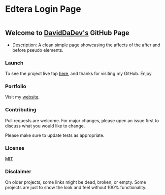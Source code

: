 # Edtera Login Page

![]()

## Welcome to [DavidDaDev's](https://davidsoto.dev/) GitHub Page

- Description:
A clean simple page showcasing the affects of the after and before pseudo elements.

### Launch

To see the project live tap [here](https://daviddadev.github.io/edtera-login-page/), and thanks for visiting my GitHub. Enjoy.

### Portfolio

Visit my [website](http://davidsoto.dev/).

### Contributing
Pull requests are welcome. For major changes, please open an issue first to discuss what you would like to change.

Please make sure to update tests as appropriate.

### License
[MIT](https://choosealicense.com/licenses/mit/)

### Disclaimer
On older projects, some links might be dead, broken, or empty. Some projects are just to show the look and feel without 100% functionality. 
